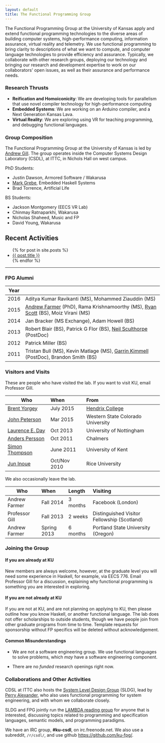 ```yaml
---
layout: default
title: The Functional Programming Group
---
```


The Functional Programming Group at the University of Kansas apply and extend
functional programming technologies to the diverse areas of building
computer systems, high-performance computing, information assurance, 
virtual reality and telemetry. 
We use functional programming to bring clarity to
descriptions of what we want to compute, and computer language
technologies to provide efficiency and assurance. Typically, we
collaborate with other research groups, deploying our technology and
bringing our research and development expertise to work on our
collaborators' open issues, as well as their assurance and performance
needs.

### Research Thrusts

 * **Reification and Homoiconicity**: We are developing tools for parallelism that use novel compiler technology for high-performance computing
 * **Embedded Systems**: We are working on an Arduino compiler, and a Next Generation Kansas Lava.
 * **Virtual Reality**: We are exploring using VR for teaching programming, and debugging functional languages.
 
### Group Composition

The Functional Programming Group at the University of Kansas
is led by [Andrew Gill](/people/andygill).
The group operates inside the Computer Systems Design Laboratory (CSDL), at
ITTC, in Nichols Hall on west campus.

PhD Students:

 * Justin Dawson, Armored Software / Wakarusa
 * [Mark Grebe](/people/markgrebe), Embedded Haskell Systems
 * Brad Torrence, Artificial Life

BS Students:

 * Jackson Montgomery (EECS VR Lab)
 * Chinmay Ratnaparkhi, Wakarusa
 * Nicholas Shaheed, Music and FP
 * David Young, Wakarusa

## Recent Activities

<ul>
  {% for post in site.posts %}
    <li>
      <a href="{{ post.url }}">{{ post.title }}</a>
    </li>
  {% endfor %}
</ul>


------------------------------------------------------------------------

### FPG Alumni

Year | &nbsp;
-----|-----
2016 | Aditya Kumar Ravikanti (MS), Mohammed Ziauddin (MS)
2015 | [Andrew Farmer](/people/andrewfarmer) (PhD), Rama Krishnamoorthy (MS), [Ryan Scott](/people/ryanscott) (BS), Moiz Virani (MS)
2014 | Jan Bracker (MS Exchange), Adam Howell (BS)
2013 | Robert Blair (BS), Patrick G Flor (BS), [Neil Sculthorpe](http://www.cs.swan.ac.uk/~csnas/) (PostDoc)
2012 | Patrick Miller (BS)
2011 | Tristan Bull (MS), Kevin Matlage (MS), [Garrin Kimmell](http://www.ittc.ku.edu/~kimmell/) (PostDoc), Brandon Smith (BS)

### Visitors and Visits

These are people who have visited the lab.
If you want to visit KU, email Professor Gill.

Who                                                                    | When          | From
------------------------------------------------------------           |:--------------|:-----------
[Brent Yorgey](http://dept.cs.williams.edu/~byorgey/)                  | July 2015     | [Hendrix College](http://ozark.hendrix.edu/)
[John Peterson](http://www.western.edu/people/john-c-peterson)         | Mar 2015      | Western State Colorado University
[Laurence E. Day](http://www.cs.nott.ac.uk/~led/)                      | Oct 2013      | University of Nottingham
[Anders Persson](http://www.chalmers.se/cse/EN/people/persson-anders)  | Oct 2011      | Chalmers
[Simon Thompson](http://www.cs.kent.ac.uk/people/staff/sjt/)           | June 2011     |  University of Kent
[Jun Inoue](http://www.owlnet.rice.edu/~ji2)                           | Oct/Nov 2010  | Rice University

We also occasionally leave the lab.

Who            | When           | Length   | Visiting
---------------|:---------------|:---------|:-----------
Andrew Farmer  | Fall 2014      | 3 months | Facebook (London)
Professor Gill | Fall 2013      | 2 weeks  | Distinguished Visitor Fellowship (Scotland)
Andrew Farmer  | Spring 2013    | 6 months | Portland State University (Oregon)

### Joining the Group

#### If you are already at KU

New members are always welcome, however, at
the graduate level you will need some experience in Haskell, for
example, via EECS 776.  Email Professor Gill for a discussion,
explaining why functional programming is something you are interested
in exploring.

#### If you are not already at KU

If you are not at KU, and are not planning on applying to KU,
then please outline how you know Haskell, or another functional
language. The lab does not offer scholarships to outside students,
though we have people join from other graduate programs from
time to time. Template requests for sponsorship without FP specifics
will be deleted without acknowledgement.

#### Common Misunderstandings

* We are not a software engineering group. 
We use functional languages to solve problems, which *may* have
a software engineering component.

* There are no *funded* research openings right now. 

### Collaborations and Other Activities

CDSL at ITTC also hosts the [System Level Design
Group](https://wiki.ittc.ku.edu/sldg_wiki/index.php/Main_Page) (SLDG),
lead by [Perry Alexander](http://www.ittc.ku.edu/~alex/), who also uses
functional programming for system engineering, and with whom we
collaborate closely.


SLDG and FPG jointly run the [LAMBDA reading
group](https://wiki.ittc.ku.edu/lambda/Main_Page) for anyone that is
interested, discussing topics related to programming and specification
languages, semantic models, and programming paradigms.

We have an IRC group, **#ku-csdl**, on irc.freenode.net.
We also use a subreddit, <code>/r/csdl/</code>,
and use github <https://github.com/ku-fpg/>.



